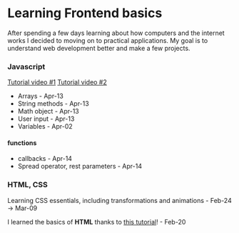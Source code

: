 # Learning Frontend basics

After spending a few days learning about how computers and the internet works
I decided to moving on to practical applications. My goal is to understand
web development better and make a few projects.

### Javascript
[Tutorial video #1](https://www.youtube.com/watch?v=EerdGm-ehJQ)
[Tutorial video #2](https://www.youtube.com/watch?v=lfmg-EJ8gm4)

- Arrays - Apr-13
- String methods - Apr-13
- Math object - Apr-13
- User input - Apr-13
- Variables - Apr-02

#### functions

- callbacks - Apr-14
- Spread operator, rest parameters - Apr-14

### HTML, CSS
Learning CSS essentials, including transformations and animations - Feb-24 -> Mar-09

I learned the basics of **HTML** thanks to 
[this tutorial](https://youtu.be/HGTJBPNC-Gw?si=40-EgLgE5XYCWGhq)! - Feb-20